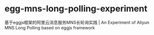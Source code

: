 # egg-mns-long-polling-experiment
基于eggjs框架的阿里云消息服务MNS长轮询实践 | An Experiment of Aliyun MNS Long Polling based on eggjs framework
